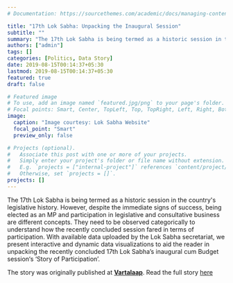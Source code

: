 ```yaml
---
# Documentation: https://sourcethemes.com/academic/docs/managing-content/

title: "17th Lok Sabha: Unpacking the Inaugural Session"
subtitle: ""
summary: "The 17th Lok Sabha is being termed as a historic session in the country's legislative history. However, despite the immediate signs of success, being elected as an MP and participation in legislative and consultative business are different concepts. They need to be observed categorically to understand how the recently concluded session fared in terms of participation. With available data uploaded by the Lok Sabha secretariat, we present interactive and dynamic data visualizations to aid the reader in unpacking the recently concluded 17th Lok Sabha’s inaugural cum Budget session‘s ‘Story of Participation’."
authors: ["admin"]
tags: []
categories: [Politics, Data Story]
date: 2019-08-15T00:14:37+05:30
lastmod: 2019-08-15T00:14:37+05:30
featured: true
draft: false

# Featured image
# To use, add an image named `featured.jpg/png` to your page's folder.
# Focal points: Smart, Center, TopLeft, Top, TopRight, Left, Right, BottomLeft, Bottom, BottomRight.
image:
  caption: "Image courtesy: Lok Sabha Website"
  focal_point: "Smart"
  preview_only: false

# Projects (optional).
#   Associate this post with one or more of your projects.
#   Simply enter your project's folder or file name without extension.
#   E.g. `projects = ["internal-project"]` references `content/project/deep-learning/index.md`.
#   Otherwise, set `projects = []`.
projects: []
---
```

The 17th Lok Sabha is being termed as a historic session in the country's legislative history. However, despite the immediate signs of success, being elected as an MP and participation in legislative and consultative business are different concepts. They need to be observed categorically to understand how the recently concluded session fared in terms of participation. With available data uploaded by the Lok Sabha secretariat, we present interactive and dynamic data visualizations to aid the reader in unpacking the recently concluded 17th Lok Sabha’s inaugural cum Budget session‘s ‘Story of Participation’.

The story was originally published at [**Vartalaap**](https://www.pdagblogs.in). Read the full story [here](https://www.pdagblogs.in/budget-session-2019-analysis-part1)